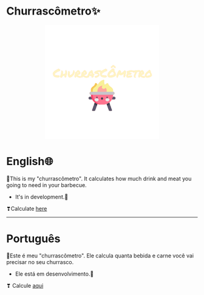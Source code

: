 <p align="center">
<h1>Churrascômetro✨</h1>
</p>

<p align="center">
 <img width="300px" src="https://github.com/KeevenOliveira/churrascometro-js/blob/main/assets/Churrascometro.png">
</p>
<h1>English🌐</h1>

🎉This is my "churrascômetro". It calculates how much drink and meat you going to need in your barbecue.

* It's in development.🚀

❣Calculate [here](https://churrascometro-js.vercel.app/)

***
<h1>Português</h1>

🎉Este é meu "churrascômetro". Ele calcula quanta bebida e carne você vai precisar no seu churrasco.

* Ele está em desenvolvimento.🚀
 
❣ Calcule [aqui](https://churrascometro-js.vercel.app/)
